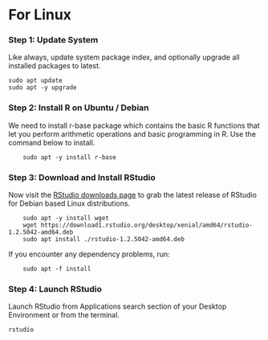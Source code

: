 # For Linux

### Step 1: Update System
Like always, update system package index, and optionally upgrade all installed packages to latest.
    
    sudo apt update
    sudo apt -y upgrade
### Step 2: Install R on Ubuntu / Debian
We need to install r-base package which contains the basic R functions that let you perform arithmetic operations and basic programming in R. Use the command below to install.
        
        sudo apt -y install r-base
### Step 3: Download and Install RStudio
Now visit the  [RStudio downloads page](https://rstudio.com/products/rstudio/download/#download) to grab the latest release of RStudio for Debian based Linux distributions.

        sudo apt -y install wget
        wget https://download1.rstudio.org/desktop/xenial/amd64/rstudio-1.2.5042-amd64.deb
        sudo apt install ./rstudio-1.2.5042-amd64.deb
If you encounter any dependency problems, run:
        
        sudo apt -f install
### Step 4: Launch RStudio
Launch RStudio from Applications search section of your Desktop Environment or from the terminal.
    
    rstudio

